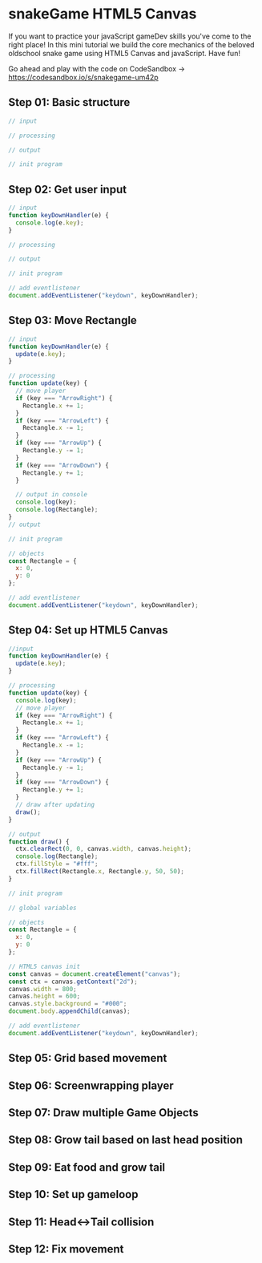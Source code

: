 # snakeGame HTML5 Canvas
If you want to practice your javaScript gameDev skills you've come to the right place! In this mini tutorial we build the core mechanics of the beloved oldschool snake game using HTML5 Canvas and javaScript. Have fun!

Go ahead and play with the code on CodeSandbox -> https://codesandbox.io/s/snakegame-um42p

## Step 01: Basic structure
```javascript
// input

// processing

// output

// init program
```
## Step 02: Get user input
```javascript
// input
function keyDownHandler(e) {
  console.log(e.key);
}

// processing

// output

// init program

// add eventlistener
document.addEventListener("keydown", keyDownHandler);
```

## Step 03: Move Rectangle
```javascript
// input
function keyDownHandler(e) {
  update(e.key);
}

// processing
function update(key) {
  // move player
  if (key === "ArrowRight") {
    Rectangle.x += 1;
  }
  if (key === "ArrowLeft") {
    Rectangle.x -= 1;
  }
  if (key === "ArrowUp") {
    Rectangle.y -= 1;
  }
  if (key === "ArrowDown") {
    Rectangle.y += 1;
  }

  // output in console
  console.log(key);
  console.log(Rectangle);
}
// output

// init program

// objects
const Rectangle = {
  x: 0,
  y: 0
};

// add eventlistener
document.addEventListener("keydown", keyDownHandler);
```

## Step 04: Set up HTML5 Canvas
```javascript
//input
function keyDownHandler(e) {
  update(e.key);
}

// processing
function update(key) {
  console.log(key);
  // move player
  if (key === "ArrowRight") {
    Rectangle.x += 1;
  }
  if (key === "ArrowLeft") {
    Rectangle.x -= 1;
  }
  if (key === "ArrowUp") {
    Rectangle.y -= 1;
  }
  if (key === "ArrowDown") {
    Rectangle.y += 1;
  }
  // draw after updating
  draw();
}

// output
function draw() {
  ctx.clearRect(0, 0, canvas.width, canvas.height);
  console.log(Rectangle);
  ctx.fillStyle = "#fff";
  ctx.fillRect(Rectangle.x, Rectangle.y, 50, 50);
}

// init program

// global variables

// objects
const Rectangle = {
  x: 0,
  y: 0
};

// HTML5 canvas init
const canvas = document.createElement("canvas");
const ctx = canvas.getContext("2d");
canvas.width = 800;
canvas.height = 600;
canvas.style.background = "#000";
document.body.appendChild(canvas);

// add eventlistener
document.addEventListener("keydown", keyDownHandler);
```

## Step 05: Grid based movement

## Step 06: Screenwrapping player

## Step 07: Draw multiple Game Objects

## Step 08: Grow tail based on last head position

## Step 09: Eat food and grow tail

## Step 10: Set up gameloop

## Step 11: Head<->Tail collision

## Step 12: Fix movement


